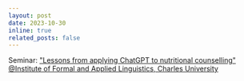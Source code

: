 ```yaml
---
layout: post
date: 2023-10-30
inline: true
related_posts: false
---
```


Seminar: ["Lessons from applying ChatGPT to nutritional counselling"](https://ufal.mff.cuni.cz/events/lessons-applying-chatgpt-nutritional-counselling) [@Institute of Formal and Applied Linguistics, Charles University](https://ufal.mff.cuni.cz/home-page)